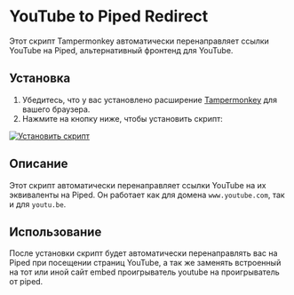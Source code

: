# YouTube to Piped Redirect

Этот скрипт Tampermonkey автоматически перенаправляет ссылки YouTube на Piped, альтернативный фронтенд для YouTube.

## Установка

1. Убедитесь, что у вас установлено расширение [Tampermonkey](https://www.tampermonkey.net/) для вашего браузера.
2. Нажмите на кнопку ниже, чтобы установить скрипт:

[![Установить скрипт](https://img.shields.io/badge/-Установить%20скрипт-blue?style=for-the-badge&logo=tampermonkey)](https://github.com/SharaGGa/YouTube-to-Piped-Redirect/raw/main/ytredirect.user.js)

## Описание

Этот скрипт автоматически перенаправляет ссылки YouTube на их эквиваленты на Piped. Он работает как для домена `www.youtube.com`, так и для `youtu.be`.

## Использование

После установки скрипт будет автоматически перенаправлять вас на Piped при посещении страниц YouTube, а так же заменять встроенный на тот или иной сайт embed проигрыватель youtube на проигрыватель от piped.
